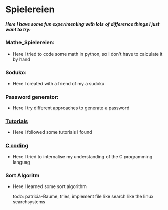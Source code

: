 # **Spielereien**
##### Here I have some fun experimenting with lots of difference things I just want to try:
### Mathe_Spielereien:
* Here I tried to code some math in python, so I don't have to calculate it by hand
### Soduko:
* Here I created with a friend of my a sudoku
### Password generator:
* Here I try different approaches to generate a password
### [Tutorials](tutorials/description.md)
* Here I followed some tutorials I found
### [C coding](C_coding/Info.md)
* Here I tried to internalise my understanding of the C programming languag
### Sort Algoritm
* Here I learned some sort algorithm

  todo: patricia-Baume, tries, implement file like search like the linux searchsystems
